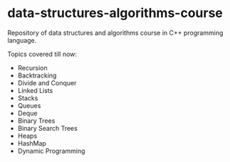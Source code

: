 # data-structures-algorithms-course

Repository of data structures and algorithms course in C++ programming language.

Topics covered till now: 
- Recursion
- Backtracking
- Divide and Conquer
- Linked Lists
- Stacks
- Queues
- Deque
- Binary Trees
- Binary Search Trees
- Heaps
- HashMap
- Dynamic Programming


